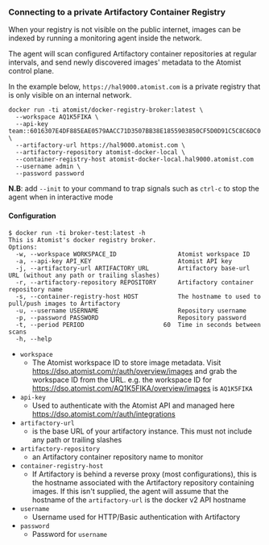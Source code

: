 ### Connecting to a private Artifactory Container Registry

When your registry is not visible on the public internet, images can be indexed by running a monitoring agent inside the network.  

The agent will scan configured Artifactory container repositories at regular intervals, and send newly discovered images' metadata to the Atomist control plane.

In the example below, `https://hal9000.atomist.com` is a private registry that is only visible on an internal network.

```
docker run -ti atomist/docker-registry-broker:latest \
  --workspace AQ1K5FIKA \
  --api-key team::6016307E4DF885EAE0579AACC71D3507BB38E1855903850CF5D0D91C5C8C6DC0 \
  --artifactory-url https://hal9000.atomist.com \
  --artifactory-repository atomist-docker-local \
  --container-registry-host atomist-docker-local.hal9000.atomist.com
  --username admin \
  --password password
```

**N.B**: add `--init` to your command to trap signals such as `ctrl-c` to stop the agent when in interactive mode

#### Configuration

```shell
$ docker run -ti broker-test:latest -h
This is Atomist's docker registry broker.
Options:
  -w, --workspace WORKSPACE_ID                 Atomist workspace ID
  -a, --api-key API_KEY                        Atomist API key
  -j, --artifactory-url ARTIFACTORY_URL        Artifactory base-url URL (without any path or trailing slashes)
  -r, --artifactory-repository REPOSITORY      Artifactory container repository name
  -s, --container-registry-host HOST           The hostname to used to pull/push images to Artifactory
  -u, --username USERNAME                      Repository username
  -p, --password PASSWORD                      Repository password
  -t, --period PERIOD                      60  Time in seconds between scans
  -h, --help
```

* `workspace`
  * The Atomist workspace ID to store image metadata. Visit https://dso.atomist.com/r/auth/overview/images and grab the workspace ID from the URL. e.g. the workspace ID for https://dso.atomist.com/AQ1K5FIKA/overview/images is `AQ1K5FIKA`
* `api-key`
  * Used to authenticate with the Atomist API and managed here https://dso.atomist.com/r/auth/integrations
* `artifactory-url` 
  * is the base URL of your artifactory instance. This must not include any path or trailing slashes
* `artifactory-repository`
  * an Artifactory container repository name to monitor
* `container-registry-host`
  * If Artifactory is behind a reverse proxy (most configurations), this is the hostname associated with the Artifactory repository containing images. If this isn't supplied, the agent will assume that the hostname of the `artifactory-url` is the docker v2 API hostname
* `username`
  *  Username used for HTTP/Basic authentication with Artifactory
* `password`
  * Password for `username`
 


